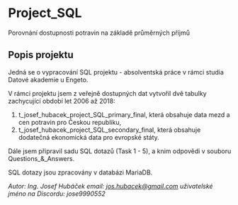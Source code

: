 # Project_SQL
Porovnání dostupnosti potravin na základě průměrných příjmů

## Popis projektu

Jedná se o vypracování SQL projektu - absolventská práce v rámci studia Datové akademie u Engeto.

V rámci projektu jsem z veřejně dostupných dat vytvořil dvě tabulky zachycující období let 2006 až 2018:

1. t_josef_hubacek_project_SQL_primary_final, která obsahuje data mezd a cen potravin pro Českou republiku, 
2. t_josef_hubacek_project_SQL_secondary_final, která obsahuje dodatečná ekonomická data pro evropské státy.

Dále jsem připravil sadu SQL dotazů (Task 1 - 5), a knim odpovědi v souboru Questions_&_Answers. 

SQL dotazy jsou zpracovány v databázi MariaDB.



*Autor: Ing. Josef Hubáček*
*email: jos.hubacek@gmail.com*
*uživatelské jméno na Discordu: jose9990552*
